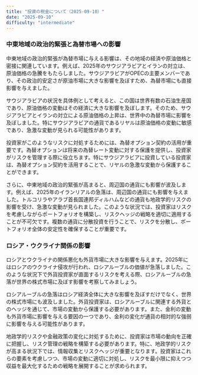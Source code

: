 ```yaml
---
title: "投資の税金について（2025-09-10）"
date: "2025-09-10"
difficulty: "intermediate"
---
```


### 中東地域の政治的緊張と為替市場への影響

中東地域の政治的緊張が為替市場に与える影響は、その地域の経済や原油価格と密接に関連しています。例えば、2025年のサウジアラビアとイランの対立は、原油価格の急騰をもたらしました。サウジアラビアがOPECの主要メンバーであり、その政治的安定さが原油市場に大きな影響を及ぼすため、為替市場にも直接影響を与えました。

サウジアラビアの状況を具体例として考えると、この国は世界有数の石油生産国であり、原油価格の変動はその経済に大きな影響を及ぼします。そのため、サウジアラビアとイランの対立による原油価格の上昇は、世界中の為替市場に影響を及ぼしました。特にサウジアラビアの通貨であるリヤルは原油価格の変動に敏感であり、急激な変動が見られる可能性があります。

投資家がこのようなリスクに対処するためには、為替オプション契約の活用が重要です。為替オプションは将来の為替レート変動に対する保護を提供し、投資家がリスクを管理する際に役立ちます。特にサウジアラビアに投資している投資家は、為替オプション契約を活用することで、リヤルの急激な変動から保護することができます。

さらに、中東地域の政治的緊張が高まると、周辺国の通貨にも影響が波及します。例えば、2025年のイランリアルの急落は、周辺国の通貨にも影響を与えました。トルコリラやアラブ首長国連邦ディルハムなどの通貨も地政学的リスクの影響を受け、急激な変動が見られました。このような状況では、投資家はリスクを考慮しながらポートフォリオを構築し、リスクヘッジの戦略を適切に適用することが不可欠です。複数の通貨に分散投資を行うことで、リスクを分散し、ポートフォリオ全体の安定性を確保することが重要です。

### ロシア・ウクライナ関係の影響

ロシアとウクライナの関係悪化も外貨市場に大きな影響を与えます。2025年にはロシアのウクライナ侵攻が行われ、ロシアルーブルの価値が急落しました。このような状況下で外貨投資家が直面するリスクを考える際、ロシアルーブルの急落が世界の株式市場に及ぼす影響を考察してみましょう。

ロシアルーブルの急落はロシア経済全体に大きな影響を及ぼすだけでなく、世界の株式市場にも波及しました。外貨投資家は、ロシアルーブルに関連する外貨とのヘッジを通じて、市場の変動から保護する必要があります。また、金利の変動も外貨市場に影響を与える要因の一つであり、金利の変化が通貨の相対的な強弱に影響を与える可能性があります。

地政学的リスクや金融政策の変化に対処するために、投資家は市場の動向を正確に把握し、リスク管理の戦略を構築する必要があります。特に、地政学的リスクが高まる状況下では、情報収集とリスクヘッジが重要となります。投資家はこれらの要素を考慮しつつ、市場の変動に適切に対処し、リスクを最小限に抑えつつ収益を最大化するための戦略を展開することが求められます。
